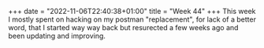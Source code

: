 +++
date = "2022-11-06T22:40:38+01:00"
title = "Week 44"
+++
This week I mostly spent on hacking on my postman "replacement", for lack of a better word, that I started way way back but resurected a few weeks ago and been updating and improving.
